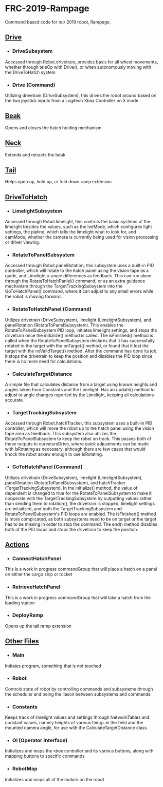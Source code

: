 # FRC-2019-Rampage
Command based code for our 2019 robot, Rampage. 

## [Drive](/src/main/java/frc/robot/Drive)

* ### DriveSubsystem
Accessed through Robot.drivetrain, provides basis for all wheel movements, whether through teleOp with Drive(), or when autonomously 
moving with the DriveToHatch system

* ### Drive (Command)
Utilizing drivetrain (DriveSubsystem), this drives the robot around based on the two joystick inputs from a Logitech Xbox Controller on X
mode.

## [Beak](/src/main/java/frc/robot/Beak)
Opens and closes the hatch holding mechanism

## [Neck](/src/main/java/frc/robot/Neck)
Extends and retracts the beak

## [Tail](/src/main/java/frc/robot/Tail)
Helps open up, hold up, or fold down ramp extension

## [DriveToHatch](/src/main/java/frc/robot/DriveToHatch)

* ### LimelightSubsystem
Accessed through Robot.limelight, this controls the basic systems of the limelight besides the values, such as the ledMode, which configures light settings, the pipline, which tells the limelight what to look for, and camMode, whether the camera is currently being used for vision processing or driver viewing.

* ### RotateToPanelSubsystem
Accessed through Robot.panelRotation, this subsystem uses a built-in PID controller, which will rotate to the hatch panel using the vision tape as a guide, and Limelight x-angle differences as feedback. This can run alone through the RotateToHatchPanlel() command, or as an extra guidance mechanism through the TargetTrackingSubsystem into the GoToHatchPanel() command, where it can adjust to any small errors while the robot is moving forward.

* ### RotateToHatchPanel (Command)
Utilizes drivetrain (DriveSubsystem), limelight (LimelightSubsystem), and panelRotation (RotateToPanelSubsystem). This enables the RotateToPanelSubsystem PID loop, initiates limelight settings, and stops the drivetrain once the initialize() method is called. The isFinished() method is called when the RotateToPanelSubsystem declares that it has successfully rotated to the target with the onTarget() method, or found that it lost the target with the noValidTarget() method. After the command has done its job, it stops the drivetrain to keep the position and disables the PID loop since there is no more need for calculations.

* ### CalculateTargetDistance
A simple file that calculates distance from a target using known heights and angles taken from Constants and the Limelight. Has an update() method to adjust to angle changes reported by the Limelight, keeping all calculations accurate.

* ### TargetTrackingSubsystem
Accessed through Robot.hatchTracker, this subsystem uses a built-in PID controller, which will move the robot up to the hatch panel using the vision tape area as feedback. This subsystem also utilizes the RotateToPanelSubsystem to keep the robot on track. This passes both of these outputs to curvatureDrive, where quick adjustments can be made with IsRotating as necessary, although there are few cases that would knock the robot askew enough to use IsRotating.

* ### GoToHatchPanel (Command)
Utilizes drivetrain (DriveSubsystem), limelight (LimelightSubsystem), panelRotation (RotateToPanelSubsystem), and hatchTracker (TargetTrackingSubsystem). In the initialize() method, the value of dependent is changed to true for the RotateToPanelSubsystem to make it cooperate with the TargetTrackingSubsystem by outputting values rather than sending them to rotation(), the drivetrain is stopped, limelight settings are initialized, and both the TargetTrackingSubsystem and RotateToPanelSubsystem's PID loops are enabled. The isFinished() method is more complicated, as both subsystems need to be on target or the target has to be missing in order to stop the command. The end() method disables both of the PID loops and stops the drivetrain to keep the position. 

## [Actions](/src/main/java/frc/robot/Actions)

* ### ConnectHatchPanel
This is a work in progress commandGroup that will place a hatch on a panel on either the cargo ship or rocket

* ### RetrieveHatchPanel
This is a work in progress commandGroup that will take a hatch from the loading station 

* ### DeployRamp
Opens up the tail ramp extension

## [Other Files](/src/main/java/frc/robot)

* ### Main
Initiates program, something that is not touched

* ### Robot
Controls state of robot by controlling commands and subsystems through the scheduler and being the liason between subsystems and commands

* ### Constants
Keeps track of limelight values and settings through NetworkTables and constant values, namely heights of various things in the field and the mounted camera angle, for use with the CalculateTargetDistance class.

* ### OI (Operator Interface)
Initializes and maps the xbox controller and its various buttons, along with mapping buttons to specific commands

* ### RobotMap
Initializes and maps all of the motors on the robot

